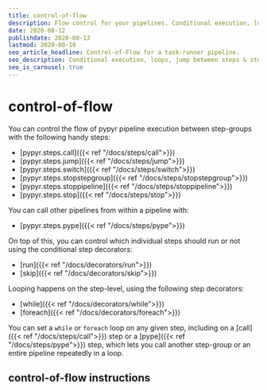 ```yaml
---
title: control-of-flow
description: Flow control for your pipelines. Conditional execution, loops, jump between steps & stop processing.
date: 2020-08-12
publishdate: 2020-08-13
lastmod: 2020-08-16
seo_article_headline: Control-of-Flow for a task-runner pipeline.
seo_description: Conditional execution, loops, jump between steps & stop processing instructions in a pipeline.
seo_is_carousel: true
---
```

# control-of-flow
You can control the flow of pypyr pipeline execution between step-groups
with the following handy steps:

- [pypyr.steps.call]({{< ref "/docs/steps/call">}})
- [pypyr.steps.jump]({{< ref "/docs/steps/jump">}})
- [pypyr.steps.switch]({{< ref "/docs/steps/switch">}})
- [pypyr.steps.stopstepgroup]({{< ref "/docs/steps/stopstepgroup">}})
- [pypyr.steps.stoppipeline]({{< ref "/docs/steps/stoppipeline">}})
- [pypyr.steps.stop]({{< ref "/docs/steps/stop">}})

You can call other pipelines from within a pipeline with:

- [pypyr.steps.pype]({{< ref "/docs/steps/pype">}})

On top of this, you can control which individual steps should run or not
using the conditional step decorators:

- [run]({{< ref "/docs/decorators/run">}})
- [skip]({{< ref "/docs/decorators/skip">}})

Looping happens on the step-level, using the following step decorators:

- [while]({{< ref "/docs/decorators/while">}})
- [foreach]({{< ref "/docs/decorators/foreach">}})

You can set a `while` or `foreach` loop on any given step, including on
a [call]({{< ref "/docs/steps/call">}}) step or a 
[pype]({{< ref "/docs/steps/pype">}}) step, which lets you call another
step-group or an entire pipeline repeatedly in a loop.

## control-of-flow instructions